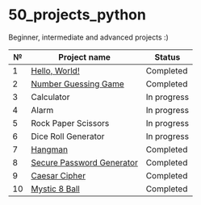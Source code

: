 # 50_projects_python

Beginner, intermediate and advanced projects :)

| № | Project name | Status |
| ------------- | ------------- | ------------- |
| 1  | [Hello, World!](https://github.com/dora-thea/50_projects_python/tree/main/hello_world)  | Completed|
| 2  | [Number Guessing Game](https://github.com/dora-thea/50_projects_python/tree/main/number_guessing_game)  | Completed |
| 3  | Calculator  | In progress |
| 4  | Alarm  | In progress |
| 5  | Rock Paper Scissors  | In progress |
| 6  | Dice Roll Generator  | In progress |
| 7  | [Hangman](https://github.com/dora-thea/50_projects_python/tree/main/hangman)  | Completed |
| 8  | [Secure Password Generator](https://github.com/dora-thea/50_projects_python/tree/main/secure_password_generator)  | Completed |
| 9  | [Caesar Cipher](https://github.com/dora-thea/50_projects_python/tree/main/caesar_cipher)  | Completed |
| 10  | [Mystic 8 Ball](https://github.com/dora-thea/50_projects_python/tree/main/mystic_8_ball)  | Completed |
